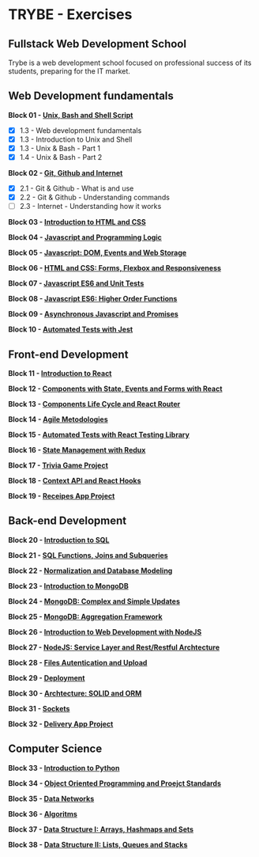 # TRYBE - Exercises

## Fullstack Web Development School

Trybe is a web development school focused on professional success of its students, preparing for the IT market.

## Web Development fundamentals

**Block 01 - [Unix, Bash and Shell Script](https://github.com/kelsonbatista/trybe-exercises/tree/main/01-fundamentals/01-unix-n-bash)**

- [x] 1.3 - Web development fundamentals
- [x] 1.3 - Introduction to Unix and Shell
- [x] 1.3 - Unix & Bash - Part 1
- [x] 1.4 - Unix & Bash - Part 2

**Block 02 - [Git, Github and Internet](https://github.com/kelsonbatista/trybe-exercises/tree/main/01-fundamentals/02-git-github-internet)**

- [x] 2.1 - Git & Github - What is and use
- [x] 2.2 - Git & Github - Understanding commands
- [ ] 2.3 - Internet - Understanding how it works

**Block 03 - [Introduction to HTML and CSS](https://github.com/kelsonbatista/trybe-exercises/tree/main/01-fundamentals/03-html-css)**


**Block 04 - [Javascript and Programming Logic](https://github.com/kelsonbatista/trybe-exercises/tree/main/01-fundamentals/04-javascript-n-logic)**


**Block 05 - [Javascript: DOM, Events and Web Storage](https://github.com/kelsonbatista/trybe-exercises/tree/main/01-fundamentals/05-javascript-dom-events-n-web-storage)**


**Block 06 - [HTML and CSS: Forms, Flexbox and Responsiveness](https://github.com/kelsonbatista/trybe-exercises/tree/main/01-fundamentals/06-html-css-forms-flexbox-n-responsiveness)**


**Block 07 - [Javascript ES6 and Unit Tests](https://github.com/kelsonbatista/trybe-exercises/tree/main/01-fundamentals/07-javascript-es6-n-unit-tests)**


**Block 08 - [Javascript ES6: Higher Order Functions](https://github.com/kelsonbatista/trybe-exercises/tree/main/01-fundamentals/08-javascript-es6-higher-order-functions)**


**Block 09 - [Asynchronous Javascript and Promises](https://github.com/kelsonbatista/trybe-exercises/tree/main/01-fundamentals/09-javascript-asynchronous-n-promises)**


**Block 10 - [Automated Tests with Jest](https://github.com/kelsonbatista/trybe-exercises/tree/main/01-fundamentals/10-automated-tests-with-jest)**



## Front-end Development

**Block 11 - [Introduction to React]()**

**Block 12 - [Components with State, Events and Forms with React]()**

**Block 13 - [Components Life Cycle and React Router]()**

**Block 14 - [Agile Metodologies]()**

**Block 15 - [Automated Tests with React Testing Library]()**

**Block 16 - [State Management with Redux]()**

**Block 17 - [Trivia Game Project]()**

**Block 18 - [Context API and React Hooks]()**

**Block 19 - [Receipes App Project]()**



## Back-end Development

**Block 20 - [Introduction to SQL]()**

**Block 21 - [SQL Functions, Joins and Subqueries]()**

**Block 22 - [Normalization and Database Modeling]()**

**Block 23 - [Introduction to MongoDB]()**

**Block 24 - [MongoDB: Complex and Simple Updates]()**

**Block 25 - [MongoDB: Aggregation Framework]()**

**Block 26 - [Introduction to Web Development with NodeJS]()**

**Block 27 - [NodeJS: Service Layer and Rest/Restful Archtecture]()**

**Block 28 - [Files Autentication and Upload]()**

**Block 29 - [Deployment]()**

**Block 30 - [Archtecture: SOLID and ORM]()**

**Block 31 - [Sockets]()**

**Block 32 - [Delivery App Project]()**



## Computer Science

**Block 33 - [Introduction to Python]()**

**Block 34 - [Object Oriented Programming and Proejct Standards]()**

**Block 35 - [Data Networks]()**

**Block 36 - [Algoritms]()**

**Block 37 - [Data Structure I: Arrays, Hashmaps and Sets]()**

**Block 38 - [Data Structure II: Lists, Queues and Stacks]()**

